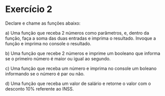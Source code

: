 # Exercício 2
Declare e chame as funções abaixo:

a) Uma função que receba 2 números como parâmetros, e, dentro da função, faça a soma das duas entradas e imprima o resultado. Invoque a função e imprima no console o resultado.

b) Uma função que recebe 2 números e imprime um booleano que informa se o primeiro número é maior ou igual ao segundo.

c) Uma função que receba um número e imprima no console um boleano informando se o número é par ou não.

d) Uma função que receba um valor de salário e retorne o valor com o desconto 10% referente ao INSS.  
